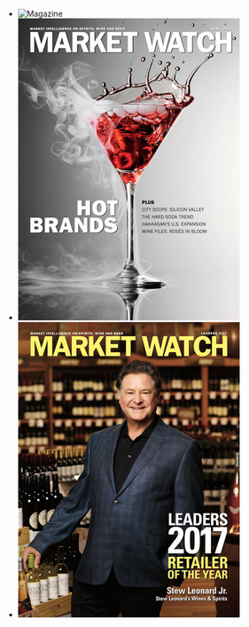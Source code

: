 - ![Magazine](/images/.jpg "Magazine")
- ![alt text](/images/MW0416_cover5rgb.jpg "Logo Title Text 1")
- ![alt text](/images/MWLeaders17_cover5.jpg "Logo Title Text 1")
